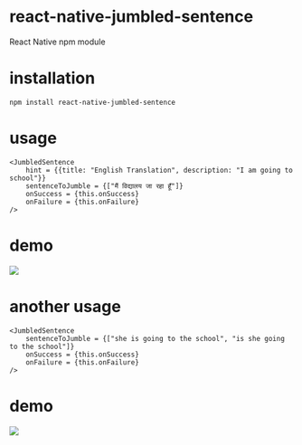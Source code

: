 # react-native-jumbled-sentence
React Native npm module

# installation
```npm install react-native-jumbled-sentence```

# usage
```
<JumbledSentence 
    hint = {{title: "English Translation", description: "I am going to school"}}
    sentenceToJumble = {["मैं विद्यालय जा रहा हूँ"]}
    onSuccess = {this.onSuccess}
    onFailure = {this.onFailure}
/>
```

# demo
![](./assets/gifs/demoWithHint.gif)

# another usage
```
<JumbledSentence
    sentenceToJumble = {["she is going to the school", "is she going to the school"]}
    onSuccess = {this.onSuccess}
    onFailure = {this.onFailure}
/>
```
# demo
![](./assets/gifs/demoInEnglish.gif)

